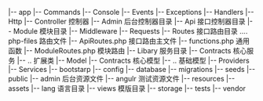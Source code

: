 |-- app
    |-- Commands
    |-- Console
    |-- Events
    |-- Exceptions
    |-- Handlers
    |-- Http
        |-- Controller 控制器
            |-- Admin 后台控制器目录
            |-- Api   接口控制器目录
            |-- Module 模块目录
        |-- Middleware
        |-- Requests
        |-- Routes 接口路由目录
            .... php-files 路由文件
        |-- ApiRoutes.php 接口路由主文件
        |-- functions.php 通用函数
        |-- ModuleRoutes.php 模块路由
    |-- Libary  服务目录
        |-- Contracts 核心服务
        |-- .. 扩展类
    |-- Model
        |-- Contracts 核心模型
        |-- .. 基础模型
    |-- Providers
    |-- Services
|-- bootstarp
|-- config
|-- database
    |-- migrations
    |-- seeds
|-- public
    |-- admin   后台资源文件
    |-- angulr  测试资源文件
|-- resources
    |-- assets
    |-- lang  语言目录
    |-- views 模版目录
|-- storage
|-- tests
|-- vendor
